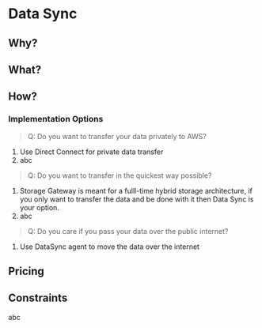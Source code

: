 # Data Sync

## Why?

## What?

## How?

### Implementation Options

> Q: Do you want to transfer your data privately to AWS?

1. Use Direct Connect for private data transfer
2. abc

> Q: Do you want to transfer in the quickest way possible?

1. Storage Gateway is meant for a fulll-time hybrid storage architecture, if you only want to transfer the data and be done with it then Data Sync is your option.
2. abc

> Q: Do you care if you pass your data over the public internet?

1. Use DataSync agent to move the data over the internet

## Pricing

## Constraints

abc